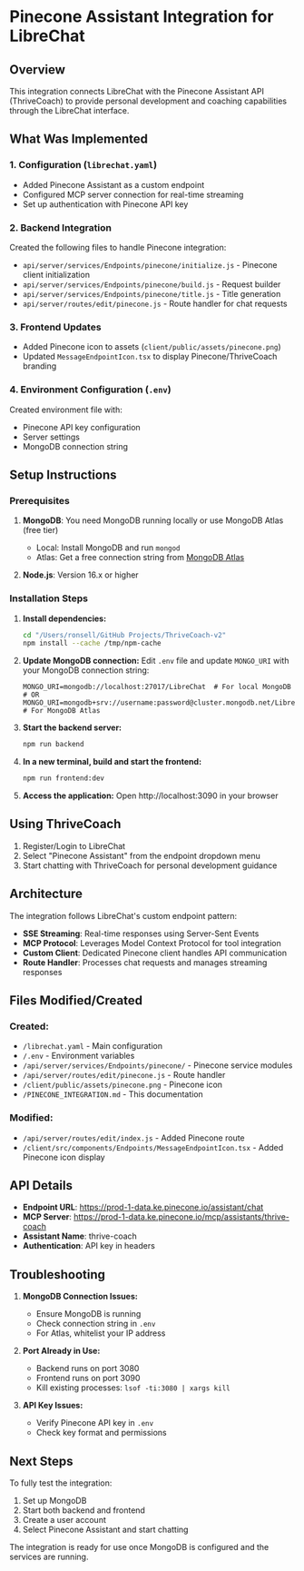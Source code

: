 # Pinecone Assistant Integration for LibreChat

## Overview
This integration connects LibreChat with the Pinecone Assistant API (ThriveCoach) to provide personal development and coaching capabilities through the LibreChat interface.

## What Was Implemented

### 1. Configuration (`librechat.yaml`)
- Added Pinecone Assistant as a custom endpoint
- Configured MCP server connection for real-time streaming
- Set up authentication with Pinecone API key

### 2. Backend Integration
Created the following files to handle Pinecone integration:
- `api/server/services/Endpoints/pinecone/initialize.js` - Pinecone client initialization
- `api/server/services/Endpoints/pinecone/build.js` - Request builder
- `api/server/services/Endpoints/pinecone/title.js` - Title generation
- `api/server/routes/edit/pinecone.js` - Route handler for chat requests

### 3. Frontend Updates
- Added Pinecone icon to assets (`client/public/assets/pinecone.png`)
- Updated `MessageEndpointIcon.tsx` to display Pinecone/ThriveCoach branding

### 4. Environment Configuration (`.env`)
Created environment file with:
- Pinecone API key configuration
- Server settings
- MongoDB connection string

## Setup Instructions

### Prerequisites
1. **MongoDB**: You need MongoDB running locally or use MongoDB Atlas (free tier)
   - Local: Install MongoDB and run `mongod`
   - Atlas: Get a free connection string from [MongoDB Atlas](https://www.mongodb.com/atlas)

2. **Node.js**: Version 16.x or higher

### Installation Steps

1. **Install dependencies:**
   ```bash
   cd "/Users/ronsell/GitHub Projects/ThriveCoach-v2"
   npm install --cache /tmp/npm-cache
   ```

2. **Update MongoDB connection:**
   Edit `.env` file and update `MONGO_URI` with your MongoDB connection string:
   ```
   MONGO_URI=mongodb://localhost:27017/LibreChat  # For local MongoDB
   # OR
   MONGO_URI=mongodb+srv://username:password@cluster.mongodb.net/LibreChat  # For MongoDB Atlas
   ```

3. **Start the backend server:**
   ```bash
   npm run backend
   ```

4. **In a new terminal, build and start the frontend:**
   ```bash
   npm run frontend:dev
   ```

5. **Access the application:**
   Open http://localhost:3090 in your browser

## Using ThriveCoach

1. Register/Login to LibreChat
2. Select "Pinecone Assistant" from the endpoint dropdown menu
3. Start chatting with ThriveCoach for personal development guidance

## Architecture

The integration follows LibreChat's custom endpoint pattern:
- **SSE Streaming**: Real-time responses using Server-Sent Events
- **MCP Protocol**: Leverages Model Context Protocol for tool integration
- **Custom Client**: Dedicated Pinecone client handles API communication
- **Route Handler**: Processes chat requests and manages streaming responses

## Files Modified/Created

### Created:
- `/librechat.yaml` - Main configuration
- `/.env` - Environment variables
- `/api/server/services/Endpoints/pinecone/` - Pinecone service modules
- `/api/server/routes/edit/pinecone.js` - Route handler
- `/client/public/assets/pinecone.png` - Pinecone icon
- `/PINECONE_INTEGRATION.md` - This documentation

### Modified:
- `/api/server/routes/edit/index.js` - Added Pinecone route
- `/client/src/components/Endpoints/MessageEndpointIcon.tsx` - Added Pinecone icon display

## API Details

- **Endpoint URL**: https://prod-1-data.ke.pinecone.io/assistant/chat
- **MCP Server**: https://prod-1-data.ke.pinecone.io/mcp/assistants/thrive-coach
- **Assistant Name**: thrive-coach
- **Authentication**: API key in headers

## Troubleshooting

1. **MongoDB Connection Issues:**
   - Ensure MongoDB is running
   - Check connection string in `.env`
   - For Atlas, whitelist your IP address

2. **Port Already in Use:**
   - Backend runs on port 3080
   - Frontend runs on port 3090
   - Kill existing processes: `lsof -ti:3080 | xargs kill`

3. **API Key Issues:**
   - Verify Pinecone API key in `.env`
   - Check key format and permissions

## Next Steps

To fully test the integration:
1. Set up MongoDB
2. Start both backend and frontend
3. Create a user account
4. Select Pinecone Assistant and start chatting

The integration is ready for use once MongoDB is configured and the services are running.